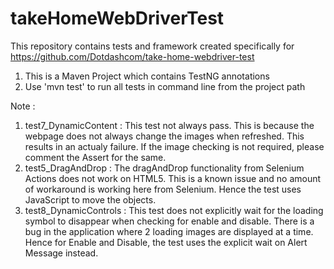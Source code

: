 # takeHomeWebDriverTest
This repository contains tests and framework created specifically for https://github.com/Dotdashcom/take-home-webdriver-test

1. This is a Maven Project which contains TestNG annotations
2. Use 'mvn test' to run all tests in command line from the project path

Note :
1. test7_DynamicContent : This test not always pass. This is because the webpage does not always change the images when refreshed. This results in an actualy failure. If the image checking is not required, please comment the Assert for the same.
2. test5_DragAndDrop : The dragAndDrop functionality from Selenium Actions does not work on HTML5. This is a known issue and no amount of workaround is working here from Selenium. Hence the test uses JavaScript to move the objects.
3. test8_DynamicControls : This test does not explicitly wait for the loading symbol to disappear when checking for enable and disable. There is a bug in the application where 2 loading images are displayed at a time. Hence for Enable and Disable, the test uses the explicit wait on Alert Message instead.
